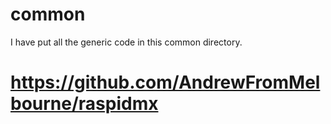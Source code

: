 # common

I have put all the generic code in this common directory.

# https://github.com/AndrewFromMelbourne/raspidmx
